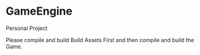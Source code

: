 # GameEngine
Personal Project

Please compile and build Build Assets First and then compile and build the Game.